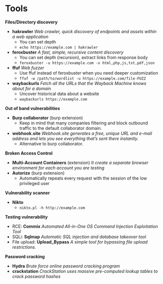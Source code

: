 # Tools

**Files/Directory discovery**
- **hakrawler** *Web crawler, quick discovery of endpoints and assets within a web application*
  - You can set depth
  - `echo https://example.com | hakrawler`
- **feroxbuster** *A fast, simple, recursive content discovery*
  - You can set depth (recursion), extract links from response body
  - `feroxbuster -u https://example.com -x html,php,js,txt,pdf,json`
- **ffuf** *Web fuzzer*
  - Use ffuf instead of feroxbuster when you need deeper customization
  - `ffuf -w /path/to/wordlist -u https://example.com/file-FUZZ`
- **waybackurls** *Fetch all the URLs that the Wayback Machine knows about for a domain*
  - Uncover historical data about a website
  - `waybackurls https://example.com`

**Out of band vulnerabilities**
- **Burp collaborator** (burp extension)
  - Keep in mind that many companies filtering and block outbound traffic to the default collaborator domain.
- **webhook.site** *Webhook.site generates a free, unique URL and e-mail address and lets you see everything that’s sent there instantly.*
  - Alternative to burp collaborator.

**Broken Access Control**
- **Multi-Account Containers** (extension) *It create a separate browser environment for each account you are testing*
- **Autorize** (burp extension)
  - Automatically repeats every request with the session of the low privileged user

**Vulnerability scanner**
- **Nikto**
  - `nikto.pl -h http://example.com`

**Testing vulnerability**
- RCE: **Commix** *Automated All-in-One OS Command Injection Exploitation Tool*
- SQLi: **Sqlmap** *Automatic SQL injection and database takeover tool*
- File upload: **Upload_Bypass** *A simple tool for bypassing file upload restrictions.*

**Password cracking**
- **Hydra** *Brute force online password cracking program*
- **crackstation** *CrackStation uses massive pre-computed lookup tables to crack password hashes*
